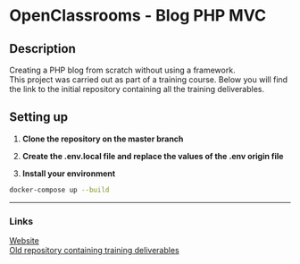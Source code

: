 # OpenClassrooms - Blog PHP MVC

## Description
Creating a PHP blog from scratch without using a framework.\
This project was carried out as part of a training course. Below you will find the link to the initial repository containing all the training deliverables.

## Setting up

1. **Clone the repository on the master branch**

2. **Create the .env.local file and replace the values of the .env origin file**

3. **Install your environment**
```bash
docker-compose up --build
```

--- --- ---

### Links
[Website](https://blogphpmvc.gaelpaquien.com/) \
[Old repository containing training deliverables](https://github.com/gaelpaquien/openclassrooms-archive/tree/main/php-symfony-application-developer/project-5)

